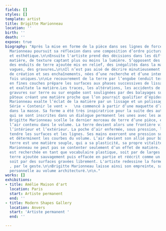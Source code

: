```yaml
---
fields: []
styles: []
template: artist
title: Brigitte Marionneau
location: ''
birth: ''
death: ''
expose: true
biography: "Après la mise en forme de la pièce dans ses lignes de force, Brigitte
  Marionneau poursuit sa réflexion dans une composition d’ordre pictural, poétique
  et esthétique.\n\nEnsuite l'artiste prend des décisions dans les différences de
  matière, de texture captant plus ou moins la lumière. S’opposent des surfaces lisses,
  des enduits de terre ajoutée mis en relief, des inégalités dans la matière, des
  vagues, des gravures…\n\nIl n’est pas aisé de décrire minutieusement les étapes
  de création et ses enchaînements, nées d’une recherche et d’une intention chaque
  fois uniques.\n\nLe recouvrement de la terre par l’engobe (enduit terreux) posé
  en fines couches prépare les surfaces aux phases successives de lissage et de polissage
  et exaltate la matière.Les traces, les altérations, les accidents de surface, les
  gravures sur terre ou sur engobe sont soulignées par des balayages successifs d’engobe
  pâteux créant une matière proche que l’on pourrait qualifier d’épiderme.\n\nBrigitte
  Marionneau exalte l’éclat de la matière par un lissage et un polissage minutieux.\n\nLa
  Série « Contenir le vent »   \na commencé à partir d’une maquette d’argile façonnée
  dans la masse. Sa forme a été très inspiratrice pour la suite des autres pièces,
  qui se sont inscrites dans un dialogue permanent les unes avec les autres.\n\nLorsque
  Brigitte Marionneau scelle le dernier morceau de terre d’une pièce, elle enferme
  l’air contenu dans le volume. La terre devient alors une frontière vivante entre
  l’intérieur et l’extérieur. La poche d’air enfermée, sous pression, lui permet de
  tendre les surfaces et les lignes. Ses mains exercent une pression sur les parois
  et déterminent les courbes du volume. L’air devient son allié pour bâtir.\n\nLa
  terre est une matière souple, qui a sa plasticité, sa propre vitalité. Brigitte
  Marionneau ne peut pas se contenter seulement d’un effet de matière. La texture
  est recherchée en tant que vocabulaire plastique, soit par de larges enduits de
  terre ajoutée sauvagement puis effacée en partie et réécrit comme un palimpseste,
  soit par des surfaces gravées librement. L'artiste redessine la forme par le trait
  , par le geste.\n\nBrigitte Marionneau laisse ainsi son empreinte, sa cartographie
  personnelle au volume architecturé.\n\n."
works: []
exhibitions:
- title: Amélie Maison d'art
  location: Paris
  start: Artiste permanent
  end: ''
- title: Modern Shapes Gallery
  location: Anvers
  start: 'Artiste permanent '
  end: ''

---
```

